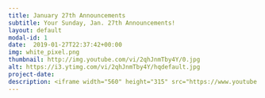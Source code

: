 ```yaml
---
title: January 27th Announcements
subtitle: Your Sunday, Jan. 27th Announcements!
layout: default
modal-id: 1 
date:  2019-01-27T22:37:42+00:00
img: white_pixel.png
thumbnail: http://img.youtube.com/vi/2qhJnmTby4Y/0.jpg
alt: https://i3.ytimg.com/vi/2qhJnmTby4Y/hqdefault.jpg
project-date: 
description: <iframe width="560" height="315" src="https://www.youtube.com/embed/2qhJnmTby4Y" frameborder="0" allowfullscreen></iframe> 
---
```

